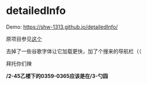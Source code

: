 # detailedInfo

Demo: https://shw-1313.github.io/detailedInfo/

原项目参见<a href="https://github.com/yenchiah/project-website-template">这个</a>

去掉了一些谷歌字体让它加载更快，加了个搜来的导航栏（（

拜托你们辣

**/2-45乙楼下的0359-0365应该是在/3-勺园**
